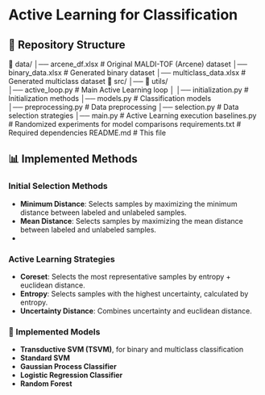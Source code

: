 # Active Learning for Classification

## 📂 Repository Structure 
📁 data/ 
      │── arcene_df.xlsx # Original MALDI-TOF (Arcene) dataset 
      │── binary_data.xlsx # Generated binary dataset 
      │── multiclass_data.xlsx # Generated multiclass dataset 
📁 src/ 
      │── 📁 utils/  
            │── active_loop.py # Main Active Learning loop │
            │── initialization.py # Initialization methods 
            │── models.py # Classification models  
            │── preprocessing.py # Data preprocessing 
            │── selection.py # Data selection strategies 
      │── main.py # Active Learning execution 
baselines.py # Randomized experiments for model comparisons 
requirements.txt # Required dependencies README.md # This file

## 📊 Implemented Methods  

### Initial Selection Methods  
- **Minimum Distance**: Selects samples by maximizing the minimum distance between labeled and unlabeled samples.  
- **Mean Distance**: Selects samples by maximizing the mean distance between labeled and unlabeled samples.
- 
### Active Learning Strategies  
- **Coreset**: Selects the most representative samples by entropy + euclidean distance.  
- **Entropy**: Selects samples with the highest uncertainty, calculated by entropy.  
- **Uncertainty Distance**: Combines uncertainty and euclidean distance.  

### 📌 Implemented Models  
- **Transductive SVM (TSVM)**, for binary and multiclass classification 
- **Standard SVM**
- **Gaussian Process Classifier**
- **Logistic Regression Classifier**
- **Random Forest** 
